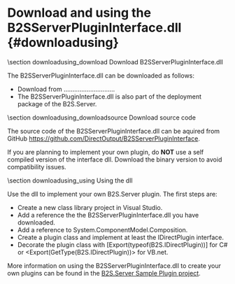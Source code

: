 ﻿Download and using the B2SServerPluginInterface.dll {#downloadusing}
===============================================

\section downloadusing_download Download B2SServerPluginInterface.dll

The B2SServerPluginInterface.dll can be downloaded as follows:

- Download from .............................
- The B2SServerPluginInterface.dll is also part of the deployment package of the B2S.Server.

\section downloadusing_downloadsource Download source code

The source code of the B2SServerPluginInterface.dll can be aquired from GitHub <a href="https://github.com/DirectOutput/B2SServerPluginInterface">https://github.com/DirectOutput/B2SServerPluginInterface</a>.

If you are planning to implement your own plugin, do <b>NOT</b> use a self compiled version of the interface dll. Download the binary version to avoid compatibility issues.

\section downloadusing_using Using the dll

Use the dll to implement your own B2S.Server plugin. The first steps are:

- Create a new class library project in Visual Studio.
- Add a reference the the B2SServerPluginInterface.dll you have downloaded.
- Add a reference to System.ComponentModel.Composition.
- Create a plugin class and implement at least the IDirectPlugin interface.
- Decorate the plugin class with [Export(typeof(B2S.IDirectPlugin))] for C# or &lt;Export(GetType(B2S.IDirectPlugin))&gt; for VB.net.

More information on using the B2SServerPluginInterface.dll to create your own plugins can be found in the <a href="http://directoutput.github.com/B2SServerSamplePlugin/">B2S.Server Sample Plugin project</a>.



